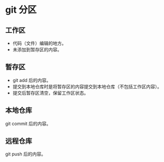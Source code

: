 # git 分区

## 工作区
- 代码（文件）编辑的地方。
- 未添加到暂存区的内容。

## 暂存区
- git add 后的内容。
- 提交到本地仓库时是将暂存区的内容提交到本地仓库（不包括工作区内容）。
- 提交后暂存区清空，保留工作区状态。

## 本地仓库
git commit 后的内容。

## 远程仓库
git push 后的内容。

